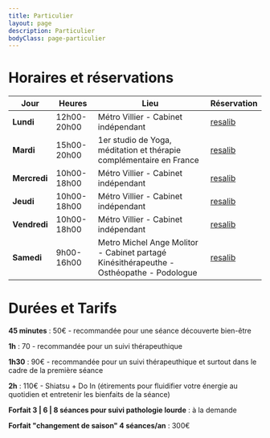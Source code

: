 ```yaml
---
title: Particulier
layout: page
description: Particulier
bodyClass: page-particulier
---
```


# Horaires et réservations

| Jour         | Heures      | Lieu                                                                                    | Réservation               |
| ------------ | ----------  | --------------------------------------------------------------------------------------- | ------------------------- |
| **Lundi**    | 12h00-20h00 | Métro Villier - Cabinet indépendant                                                     | [resalib](www.resalib.fr) |
| **Mardi**    | 15h00-20h00 | 1er studio de Yoga, méditation et thérapie complémentaire en France                     | [resalib](www.resalib.fr) |
| **Mercredi** | 10h00-18h00 | Métro Villier - Cabinet indépendant                                                     | [resalib](www.resalib.fr) |
| **Jeudi**    | 10h00-18h00 | Métro Villier - Cabinet indépendant                                                     | [resalib](www.resalib.fr) |
| **Vendredi** | 10h00-18h00 | Métro Villier - Cabinet indépendant                                                     | [resalib](www.resalib.fr) |
| **Samedi**   | 9h00-16h00  | Metro Michel Ange Molitor - Cabinet partagé Kinésithérapeuthe - Osthéopathe - Podologue | [resalib](www.resalib.fr) |

# Durées et Tarifs

**45 minutes** : 50€ - recommandée pour une séance découverte bien-être

**1h** : 70 - recommandée pour un suivi thérapeuthique

**1h30** : 90€ - recommandée pour un suivi thérapeuthique et surtout dans le cadre de la première séance

**2h** : 110€ - Shiatsu + Do In (étirements pour fluidifier votre énergie au quotidien et entretenir les bienfaits de la séance)

**Forfait 3 \| 6 \| 8 séances pour suivi pathologie lourde** : à la demande

**Forfait "changement de saison" 4 séances/an** : 300€
